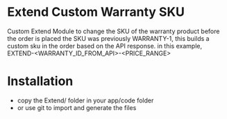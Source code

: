 # Extend Custom Warranty SKU

Custom Extend Module to change the SKU of the warranty product before the order is placed
the SKU was previously WARRANTY-1, this builds a custom sku in the order based on the API response.
in this example, EXTEND-<WARRANTY_ID_FROM_API>-<PRICE_RANGE>


# Installation 
- copy the Extend/ folder in your app/code folder
- or use git to import and generate the files
